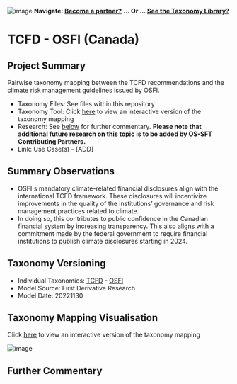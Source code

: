 ![image](https://user-images.githubusercontent.com/112073913/188821900-0c411acf-fbdd-4163-adc9-3ba4e2be78df.png)
**Navigate: [Become a partner?](https://github.com/OS-SFT/06-COLLABORATORS-PARTNERS)**
**... Or ... [See the Taxonomy Library?](https://github.com/orgs/OS-SFT/projects/2)**

# TCFD - OSFI (Canada)

## Project Summary

Pairwise taxonomy mapping between the TCFD recommendations and the climate risk management guidelines issued by OSFI.
- Taxonomy Files: See files within this repository
- Taxonomy Tool: Click [here](https://os-sft.solidatus.com/viewer/share/g7t68iWmMqOAhI0CgtpRSgMLnfdTNcdl) to view an interactive version of the taxonomy mapping
- Research: See [below](https://github.com/OS-SFT/Taxonomy-Mappings-Library/blob/main/Taxonomy%20Mappings%20-%20Double/TCFD%20-%20OSFI#further-commentary) for further commentary. **Please note that additional future research on this topic is to be added by OS-SFT Contributing Partners.**
- Link: Use Case(s) - [ADD]

## Summary Observations

- OSFI's mandatory climate-related financial disclosures align with the international TCFD framework. These disclosures will incentivize improvements in the quality of the institutions’ governance and risk management practices related to climate.
- In doing so, this contributes to public confidence in the Canadian financial system by increasing transparency. This also aligns with a commitment made by the federal government to require financial institutions to publish climate disclosures starting in 2024.

## Taxonomy Versioning

- Individual Taxonomies: [TCFD](https://github.com/OS-SFT/Taxonomy-Mappings-Library/tree/main/Single%20Taxonomies/TCFD) - [OSFI](https://github.com/OS-SFT/Taxonomy-Mappings-Library/tree/main/Single%20Taxonomies/OSFI)
- Model Source: First Derivative Research
- Model Date: 20221130

## Taxonomy Mapping Visualisation

Click [here](https://os-sft.solidatus.com/viewer/share/g7t68iWmMqOAhI0CgtpRSgMLnfdTNcdl) to view an interactive version of the taxonomy mapping

![image](https://github.com/OS-SFT/Taxonomy-Mappings-Library/assets/112079442/0eb8572b-cc38-4c93-939b-7d009d61079b)

## Further Commentary
